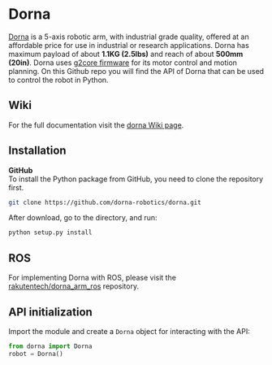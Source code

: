 # Dorna
[Dorna][dorna] is a 5-axis robotic arm, with industrial grade quality, offered at an affordable price for use in industrial or research applications. Dorna has maximum payload of about **1.1KG (2.5lbs)** and reach of about **500mm (20in)**. Dorna uses [g2core firmware][g2core] for its motor control and motion planning. On this Github repo you will find the API of Dorna that can be used to control the robot in Python.

## Wiki
For the full documentation visit the [dorna Wiki page][wiki].

## Installation

**GitHub**  
To install the Python package from GitHub, you need to clone the repository first.
```bash
git clone https://github.com/dorna-robotics/dorna.git
```
After download, go to the directory, and run:
```bash
python setup.py install
```
## ROS
For implementing Dorna with ROS, please visit the [rakutentech/dorna_arm_ros][ros] repository.

## API initialization

Import the module and create a `Dorna` object for interacting with the API:

``` python
from dorna import Dorna
robot = Dorna()
```
[dorna]:https://dorna.ai/
[wiki]:https://github.com/dorna-robotics/dorna/wiki
[g2core]: https://github.com/synthetos/g2/wiki
[latest]: https://github.com/dorna-robotics/dorna/releases/latest
[ros]:https://github.com/rakutentech/dorna_arm_ros